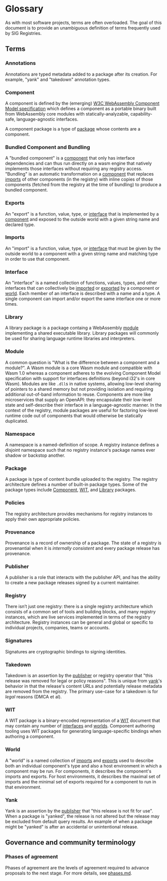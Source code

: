 # Glossary

As with most software projects, terms are often overloaded. The goal of this document is to provide
an unambiguous definition of terms frequently used by SIG Registries.

## Terms

### Annotations

Annotations are typed metadata added to a package after its creation. For example, "yank" and "takedown" annotation types.

### Component

A component is defined by the (emerging) [W3C WebAssembly Component Model specification](https://github.com/WebAssembly/component-model) which defines a component as a portable 
binary built from WebAssembly core modules with statically-analyzable, capability-safe, language-agnostic interfaces.

A component package is a type of [package](#package) whose contents are a component.

### Bundled Component and Bundling

A "bundled component" is a [component](#component) that only has interface dependencies and can thus run directly on a wasm engine that natively implements those interfaces 
without requiring any registry access. "Bundling" is an automatic transformation on a [component](#component) that replaces [imports](#imports) of other components (in the 
registry) with inline copies of those components (fetched from the registry at the time of bundling) to produce a bundled component.

### Exports

An "export" is a function, value, type, or [interface](#interfaces) that is implemented by a [component](#component) and exposed to the outside world with a given string name and declared type.

### Imports

An "import" is a function, value, type, or [interface](#interfaces) that must be given by the outside world to a component with a given string name and matching type in order to use that component.

### Interface

An "interface" is a named collection of functions, values, types, and other interfaces that can collectively be [imported](#imports) or [exported](#exports) by a component or 
[world](#world).  Each member of an interface is described with a name and a type.  A single component can import and/or export the same interface one or more times.

### Library

A library package is a package containg a WebAssembly [module](#module) implementing a shared executable library. Library packages will commonly be used for sharing language
runtime libraries and interpreters.

### Module

A common question is "What is the difference between a component and a module?". A Wasm module is a core Wasm module and compatible with Wasm 1.0 whereas a component adheres to 
the evolving Component Model specification with support for interfaces definitions (beyond i32's in core Wasm).  Modules are like `.dll`s in native systems, allowing low-level 
sharing of pointers to a shared memory but not providing isolation and requiring additional out-of-band information to reuse.  Components are more like microservices that 
supply an OpenAPI: they encapsulate their low-level state and self-describe their interface in a language-agnostic manner.  In the context of the registry, module packages are 
useful for factoring low-level runtime code out of components that would otherwise be statically duplicated.

### Namespace

A namespace is a named-definition of scope. A registry instance defines a disjoint namespace such that no registry instance's package names ever shadow or backstop another.

### Package

A package is type of content bundle uploaded to the registry. The registry architecture defines a number of built-in package types. Some of the package types include 
[Component](#component), [WIT](#wit), and [Library](#library) packages.

### Policies

The registry architecture provides mechanisms for registry instances to apply their own appropriate policies.

### Provenance

Provenance is a record of ownership of a package. The state of a registry is provenantial when it is *internally consistent* and every package release has provenance.

### Publisher

A publisher is a role that interacts with the publisher API, and has the ability to create a new package releases signed by a current maintainer.

### Registry

There isn’t just one registry: there is a single registry architecture which consists of a common set of tools and building blocks, and many registry instances, which are live services implemented in terms of the registry architecture. Registry instances can be general and global or specific to individual projects, companies, teams or accounts.

### Signatures

Signatures are cryptographic bindings to signing identities.

### Takedown

Takedown is an assertion by the [publisher](#publisher) or registry operator that "this release was removed for legal or policy reasons". This is unique from [yank](#yank)'s 
behavior in that the release's content URLs and potentially release metadata are removed from the registry. The primary use-case for a takedown is for *legal* reasons (DMCA et 
al).

### WIT

A WIT package is a binary-encoded representation of a [WIT](https://github.com/WebAssembly/component-model/blob/main/design/mvp/WIT.md) document that may contain
any number of [interfaces](#interface) and [worlds](#world). Component authoring tooling uses WIT packages for generating language-specific bindings when authoring
a component.

### World

A "world" is a named collection of [imports](#imports) and [exports](#exports) used to describe both an individual component's type and also a host environment in which
a component may be run. For components, it describes the component's imports and exports. For host environments, it describes the maximal set of imports and the minimal
set of exports required for a component to run in that environment.

### Yank

Yank is an assertion by the [publisher](#publisher) that "this release is not fit for use". When a package is "yanked", the release is not altered but the release may be 
excluded from default query results. An example of when a package might be "yanked" is after an accidental or unintentional release.

## Governance and community terminology

### Phases of agreement

Phases of agreement are the levels of agreement required to advance proposals to the next stage. For more details, see [phases.md](phases.md).
